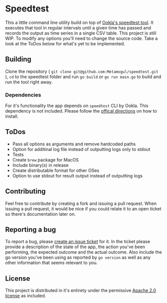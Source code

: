 # Speedtest

This a little command line utility build on top of [Ookla's speedtest tool](https://www.speedtest.net/de/apps/cli). It executes that tool in regular intervals until a given time has passed and records the output as time series in a single CSV table. This project is still WIP. To modify any options you'll need to change the source code. Take a look at the ToDos below for what's yet to be implemented. 

## Building ##

Clone the repository ( `git clone git@github.com:Metamogul/speedtest.git` ), `cd` to the speedtest folder and run `go build` or `go run main.go` to build and run the tool right away.

### Dependencies ###

For it's functionality the app depends on `speedtest` CLI by Ookla. This dependency is not included. Please follow the [offical directions](https://www.speedtest.net/de/apps/cli) on how to install.

## ToDos ##

- Pass all options as arguments and remove hardcoded paths
- Option for additinal log file instead of outputting logs only to stdout
- Tests
- Create `brew` package for MacOS
- Include binary(s) in release
- Create distributable format for other OSes
- Option to use stdout for result output instead of outputting logs

## Contributing ##

Feel free to contribute by creating a fork and issuing a pull request. When issuing a pull request, it would be nice if you could relate it to an open ticket so there's documentation later on.

## Reporting a bug ##

To report a bug, please [create an issue ticket](https://github.com/Metamogul/UTM-Snapshot-Manager/issues) for it. In the ticket please provide a description of the state of the app, the action you've been performing, the expected outcome and the actual outcome. Also include the go version you've been using as reported by `go version` as well as any other information that seems relevant to you.

## License ##

This project is distributed in it's entirety under the permissive [Apache 2.0 license](https://github.com/Metamogul/speedtest/blob/main/LICENSE) as included.

